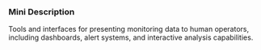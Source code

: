### Mini Description

Tools and interfaces for presenting monitoring data to human operators, including dashboards, alert systems, and interactive analysis capabilities.

